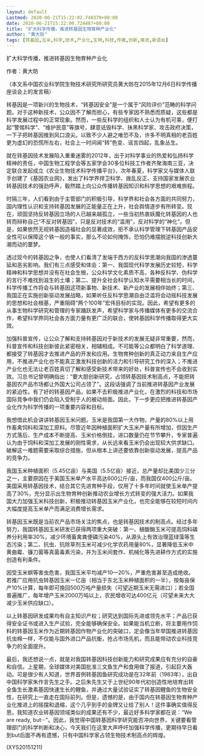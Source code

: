 ```yaml
---
layout: default
Lastmod: 2020-06-21T15:22:02.740370+00:00
date: 2020-06-21T15:22:00.724487+00:00
title: "扩大科学传播，推进转基因生物育种产业化"
author: "黄大昉"
tags: [转基因,玉米,科学,技术,产业化,生物,科技,传播,创新,推进,新语丝]
---
```


扩大科学传播，推进转基因生物育种产业化

作者：黄大昉

（本文系中国农业科学院生物技术研究所研究员黄大昉在2015年12月6日科学传播座谈会上的发言稿）

转基因是一项新兴的生物技术，“转基因安全”是一个属于“风险评价”范畴的科学问题。对于这种新技术，公众因不了解而担心，有些专家因不熟悉而质疑，这些都是科学发展过程中的正常现象。然而，一些反科学的组织和人士认为有机可乘，便打起“警惕科学”、“维护民意”等旗号，肆意诋毁科学、抹黑科学家、攻击政府决策，一下子把转基因推到风口浪尖。以致不少人避之唯恐不及，许多不明真相的老百姓更为虚幻的恐慌所左右，社会上一时间闻“转”色变、谣言四起，乱象丛生。

就在转基因技术发展陷入重重迷雾的2012年，出于对科学事业的热爱和弘扬科学精神的责任，中国生物工程学会等五家学会30多位科技工作者齐聚海南三亚，决定联合发起成立《农业生物技术科学传播平台》，次年春夏，科学家又与媒体人联手创建了《基因农业网》，发出了科学界捍卫科学、拨乱反正、支持国家发展农业转基因技术的强劲呼声，毅然踏上向公众传播转基因知识和科学思想的艰难旅程。

时隔三年，人们看到由于主管部门的积极引导，科学界和社会各方面的共同努力，国内理性认识和支持转基因发展的正能量正在上升，社会舆情逐步有所转变。现在，顽固坚持反转基因立场的人已越来越孤立，一些当初热衷妖魔化转基因的人也转而辩称自己“不反对转基因”，只是反对技术的“滥用”，反对科学的“神化”。但是，如果依然无视转基因造福社会的显著成效，拒不承认科学管理下转基因产品安全性可以保障这个铁一般的事实，那么不论如何掩饰，恐怕仍难摆脱逆科技创新大潮而动的噩梦。

透过现今的转基因之争，也使人们看清了发端于西方的反科学思潮向我国的渗透蔓延和恶劣影响。我们有三点感受和体会：第一、我国现代科学发展历史较短，科学精神和科学思想并没有在社会生根，公众科学文化素质不高，各种反科学、伪科学的言行不难找到滋生的土壤；第二、提升全社会科学认知水平需要相当长的时间，科学传播工作将会与转基因这项新事物、新技术、新产业的发展相伴始终；第三、我国正在实施创新驱动发展战略，如果听任反科学思潮自由泛滥将会动摇科技发展的思想和社会根基，严重阻碍“两个100年”宏伟目标的实现。因此，希望有更多的从事生物科学研究和管理的专家踊跃发声，希望科学家与传播媒体有更多的交流合作，希望科学界同社会各方面力量有更广泛的联合，使转基因科学传播取得更大实效。

加强科普宣传，让公众了解和支持转基因对于新技术的发展无疑非常重要，然而，科普宣传和科技创新彼此紧密相关，相辅相成。不可能等公众都明白了科学道理、都接受了转基因才去推进产品的开发和应用。生物育种创新的真正动力来自生产应用，不推进产业化也不能真正激发科技创新的活力和引导研究工作的深入；不推进产业化也无法让老百姓真切了解和感受新技术带来的好处，科普宣传也不会收到实效。习总书记曾明确指出：“要大胆创新研究，占领转基因技术制高点，不能把转基因农产品市场都让外国大公司占领了”。这段话强调了当前推进转基因产业发展的紧迫性。有了好的转基因产品，如果不去积极推进产业化，在激烈的科技和市场国际竞争中我们仍会陷入受制于人的被动局面。因此，下一步更应把推进转基因产业化作为科学传播的一项重要内容和目标。

我想借此机会讲讲转基因玉米问题。玉米是我国第一大作物，产量的80%以上用作畜禽饲料和深加工原料。尽管近年因种植面积扩大玉米产量有所增加，但因生产方式落后、生产成本不断提高、玉米价格倒挂，进口数量仍在节节攀升，专家普遍认为由于饲料和深加工发展的刚性需求，从长远来看玉米仍会出现较大供求缺口。破解这一难题需要采取综合措施，但从根本上讲还要依靠创新驱动发展，提高产品的竞争力。

我国玉米种植面积（5.45亿亩）与美国（5.5亿亩）接近，总产量却比美国少三分之一，主要原因在于美国玉米单产水平高达600公斤/亩，而我国仅400公斤/亩。美国采用转基因技术，结合其它先进育种手段，仅用了十多年时间就使玉米单产提高了30%，充分显示出生物育种创新推动农业增长方式转变的强大活力。如果我国大力加强玉米科技创新，积极推动转基因玉米产业化，也完全能够在较短时间内大幅度提高玉米单产而满足消费增长需求。

转基因玉米既是当前农产品市场关注的焦点，也是转基因技术的制高点。经过多年努力，我国转基因玉米研发已获得两项重大突破：第一、植酸酶玉米可提高饲料磷养分利用率30%，减少环境畜禽粪便磷污染40%，从源头上有效治理蓝绿藻等生态污染；第二、抗虫、抗除草剂玉米可减少化学农药用量80%，显著降低玉米中黄曲霉、镰刀菌等真菌毒素污染，并为玉米间套作、机械化等先进耕作方式的实施创造有利条件。

因受玉米螟等害虫危害，我国玉米平均减产10—20%，严重危害甚至造成绝收。若推广应用抗虫转基因玉米一亿亩（相当于东北玉米种植面积的一半），按每亩保产10%计算，每年即可挽回500万吨产量损失（可望近期玉米无需进口）；若全国普遍推广，每年增产玉米2000万吨以上，农民增收可达400亿元（可望未来大大减少玉米供应缺口）。

以上转基因研发成果均有自主知识产权；研究达到国际先进或领先水平；产品已获得安全证书或进入生产试验，完全能够确保安全。如果能当机立断，将主要用作饲料的转基因玉米作为近期转基因作物产业化的突破口，定会像当年举国推进转基因抗虫棉一样，不仅能与国外进口产品抗衡，抢占市场先机，而且能带动农业科技竞争力的全面提升。

最后，我还想说一点，就是对我国转基因科技创新能力和研究成果应有充分的自豪和自信。上星期，全球媒体对美国批准三文鱼生产和食用做了报道，引起巨大轰动。可是很少有人知道，世界首例转基因鱼研究成功是在32年前（1983年），出自中国科学家朱作言先生之手。之后朱先生又于上世纪90年代初创造性地培育出转全鱼生长激素基因快速生长的鲤鱼，并通过大量试验证实了转基因鲤鱼的生物安全性，在研究上一直走在国际前列。但是，遗憾的是，由于国内在转基因生物育种产业化推进上的摇摆和退缩，这个几乎到手的金牌又让给了别人！这件事确实值得反思。我知道农业转基因领域类似的成果还有不少，最近好多科学家都在说：“We are ready, but···”。因此，我觉得中国转基因科学研究能否冲向世界，关键要看管理部门的科学判断和决心，今天我们在这里大声呼吁加强科学传播，更期待早日看到but后面不再有遗憾，只有中国科学家占领生物技术制高点的辉煌。

(XYS20151211)

